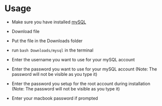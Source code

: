 # Usage

* Make sure you have installed [mySQL](https://dev.mysql.com/downloads/mysql)

* Download file

* Put the file in the Downloads folder

* run `bash Downloads/mysql` in the terminal

* Enter the username you want to use for your mySQL account

* Enter the password you want to use for your mySQL account (Note: The password will not be visible as you type it)

* Enter the password you setup for the root account during installation (Note: The password will not be visible as you type it)

* Enter your macbook password if prompted
